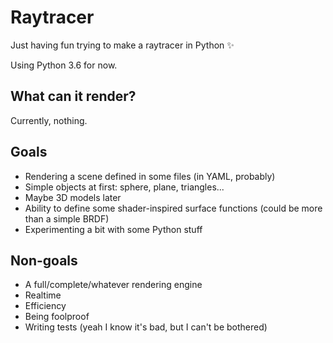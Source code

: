 # Raytracer

Just having fun trying to make a raytracer in Python ✨

Using Python 3.6 for now.

## What can it render?

Currently, nothing.

## Goals

- Rendering a scene defined in some files (in YAML, probably)
- Simple objects at first: sphere, plane, triangles...
- Maybe 3D models later
- Ability to define some shader-inspired surface functions (could be more than a
  simple BRDF)
- Experimenting a bit with some Python stuff

## Non-goals

- A full/complete/whatever rendering engine
- Realtime
- Efficiency
- Being foolproof
- Writing tests (yeah I know it's bad, but I can't be bothered)
